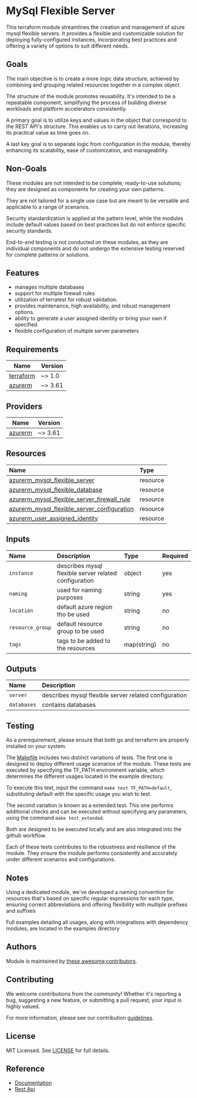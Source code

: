 # MySql Flexible Server

This terraform module streamlines the creation and management of azure mysql flexible servers. It provides a flexible and customizable solution for deploying fully-configured instances, incorporating best practices and offering a variety of options to suit different needs.

## Goals

The main objective is to create a more logic data structure, achieved by combining and grouping related resources together in a complex object.

The structure of the module promotes reusability. It's intended to be a repeatable component, simplifying the process of building diverse workloads and platform accelerators consistently.

A primary goal is to utilize keys and values in the object that correspond to the REST API's structure. This enables us to carry out iterations, increasing its practical value as time goes on.

A last key goal is to separate logic from configuration in the module, thereby enhancing its scalability, ease of customization, and manageability.

## Non-Goals

These modules are not intended to be complete, ready-to-use solutions; they are designed as components for creating your own patterns.

They are not tailored for a single use case but are meant to be versatile and applicable to a range of scenarios.

Security standardization is applied at the pattern level, while the modules include default values based on best practices but do not enforce specific security standards.

End-to-end testing is not conducted on these modules, as they are individual components and do not undergo the extensive testing reserved for complete patterns or solutions.

## Features

- manages multiple databases
- support for multiple firewall rules
- utilization of terratest for robust validation.
- provides maintenance, high availability, and robust management options.
- ability to generate a user assigned identity or bring your own if specified.
- flexible configuration of multiple server parameters

## Requirements

| Name | Version |
|------|---------|
| <a name="requirement_terraform"></a> [terraform](#requirement\_terraform) | ~> 1.0 |
| <a name="requirement_azurerm"></a> [azurerm](#requirement\_azurerm) | ~> 3.61 |

## Providers

| Name | Version |
|------|---------|
| <a name="provider_azurerm"></a> [azurerm](#provider\_azurerm) | ~> 3.61 |


## Resources

| Name | Type |
| :-- | :-- |
| [azurerm_mysql_flexible_server](https://registry.terraform.io/providers/hashicorp/azurerm/latest/docs/resources/mysql_flexible_server) | resource |
| [azurerm_mysql_flexible_database](https://registry.terraform.io/providers/hashicorp/azurerm/latest/docs/resources/mysql_flexible_database) | resource |
| [azurerm_mysql_flexible_server_firewall_rule](https://registry.terraform.io/providers/hashicorp/azurerm/latest/docs/resources/mysql_flexible_server_firewall_rule) | resource |
| [azurerm_mysql_flexible_server_configuration](https://registry.terraform.io/providers/hashicorp/azurerm/latest/docs/resources/mysql_flexible_server_configuration) | resource |
| [azurerm_user_assigned_identity](https://registry.terraform.io/providers/hashicorp/azurerm/latest/docs/resources/user_assigned_identity) | resource |

## Inputs

| Name | Description | Type | Required |
| :-- | :-- | :-- | :-- |
| `instance` | describes mysql flexible server related configuration | object | yes |
| `naming` | used for naming purposes | string | yes |
| `location` | default azure region tho be used | string | no |
| `resource_group` | default resource group to be used | string | no |
| `tags` | tags to be added to the resources | map(string) | no |

## Outputs

| Name | Description |
| :-- | :-- |
| `server` | describes mysql flexible server related configuration |
| `databases` | contains databases |

## Testing

As a prerequirement, please ensure that both go and terraform are properly installed on your system.

The [Makefile](Makefile) includes two distinct variations of tests. The first one is designed to deploy different usage scenarios of the module. These tests are executed by specifying the TF_PATH environment variable, which determines the different usages located in the example directory.

To execute this test, input the command ```make test TF_PATH=default```, substituting default with the specific usage you wish to test.

The second variation is known as a extended test. This one performs additional checks and can be executed without specifying any parameters, using the command ```make test_extended```.

Both are designed to be executed locally and are also integrated into the github workflow.

Each of these tests contributes to the robustness and resilience of the module. They ensure the module performs consistently and accurately under different scenarios and configurations.

## Notes

Using a dedicated module, we've developed a naming convention for resources that's based on specific regular expressions for each type, ensuring correct abbreviations and offering flexibility with multiple prefixes and suffixes

Full examples detailing all usages, along with integrations with dependency modules, are located in the examples directory

## Authors

Module is maintained by [these awesome contributors](https://github.com/cloudnationhq/terraform-azure-mysql/graphs/contributors).

## Contributing

We welcome contributions from the community! Whether it's reporting a bug, suggesting a new feature, or submitting a pull request, your input is highly valued.

For more information, please see our contribution [guidelines](https://github.com/CloudNationHQ/terraform-azure-mysql/blob/main/CONTRIBUTING.md).

## License

MIT Licensed. See [LICENSE](https://github.com/cloudnationhq/terraform-azure-mysql/blob/main/LICENSE) for full details.

## Reference

- [Documentation]()
- [Rest Api]()
